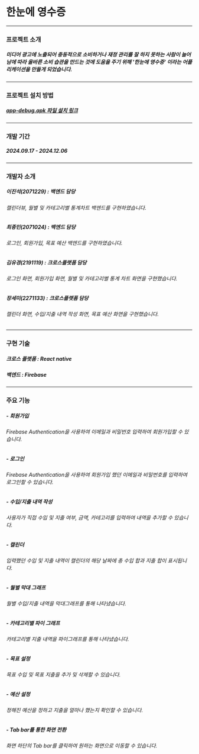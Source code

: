 # 한눈에 영수증

---

### 프로젝트 소개

##### 미디어 광고에 노출되어 충동적으로 소비하거나 재정 관리를 잘 하지 못하는 사람이 늘어남에 따라 올바른 소비 습관을 만드는 것에 도움을 주기 위해 '한눈에 영수증' 이라는 어플리케이션을 만들게 되었습니다.

---

### 프로젝트 설치 방법

#####  [app-debug.apk 파일 설치 링크](https://drive.google.com/file/d/1UKjeuq-1tbcD1CtC49ixDvX3U3d1GKxT/view?usp=drive_link)

---

### 개발 기간

##### 2024.09.17 - 2024.12.06

---

### 개발자 소개

##### 이진석(2071229) : 백엔드 담당

###### 캘린더뷰, 월별 및 카테고리별 통계차트 백엔드를 구현하였습니다.

##### 최종민(2071024) : 백엔드 담당

###### 로그인, 회원가입, 목표 예산 백엔드를 구현하였습니다.

##### 김유경(2191119) : 크로스플랫폼 담당

###### 로그인 화면, 회원가입 화면, 월별 및 카테고리별 통계 차트 화면을 구현했습니다.

##### 장세미(2271133) : 크로스플랫폼 담당

###### 캘린더 화면, 수입/지출 내역 작성 화면, 목표 예산 화면을 구현했습니다.

---

### 구현 기술

##### 크로스 플랫폼 : React native

##### 백엔드 : Firebase

---

### 주요 기능

##### - 회원가입

###### Firebase Authentication을 사용하여 이메일과 비밀번호 입력하여 회원가입할 수 있습니다.

##### - 로그인

###### Firebase Authentication을 사용하여 회원가입 했던 이메일과 비밀번호를 입력하여 로그인할 수 있습니다.



##### - 수입/지출 내역 작성

###### 사용자가 직접 수입 및 지출 여부, 금액, 카테고리를 입력하여 내역을 추가할 수 있습니다.

##### - 캘린더

###### 입력했던 수입 및 지출 내역이 캘린더의 해당 날짜에 총 수입 합과 지출 합이 표시됩니다.



##### - 월별 막대 그래프

###### 월별 수입/지출 내역을 막대그래프를 통해 나타냈습니다.

##### - 카테고리별 파이 그래프

###### 카테고리별 지출 내역을 파이그래프를 통해 나타냈습니다.



##### - 목표 설정

###### 목표 수입 및 목표 지출을 추가 및 삭제할 수 있습니다.

##### - 예산 설정

###### 정해진 예산을 정하고 지출을 얼마나 했는지 확인할 수 있습니다.



##### - Tab bar를 통한 화면 전환

###### 화면 하단의 Tab bar를 클릭하여 원하는 화면으로 이동할 수 있습니다.
